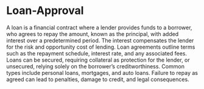 # Loan-Approval

A loan is a financial contract where a lender provides
funds to a borrower, who agrees to repay the amount,
known as the principal, with added interest over a
predetermined period. The interest compensates the
lender for the risk and opportunity cost of lending. Loan
agreements outline terms such as the repayment
schedule, interest rate, and any associated fees. Loans
can be secured, requiring collateral as protection for the
lender, or unsecured, relying solely on the borrower’s
creditworthiness. Common types include personal loans,
mortgages, and auto loans. Failure to repay as agreed can
lead to penalties, damage to credit, and legal consequences.
